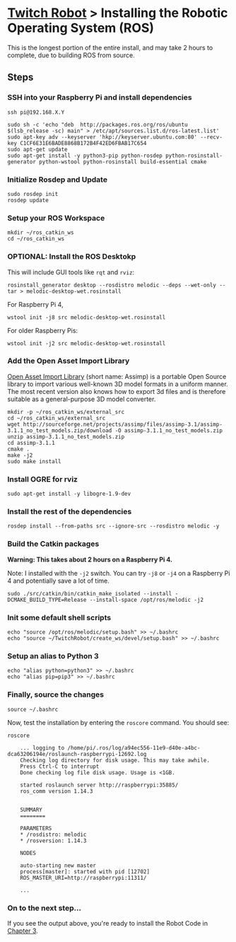 # [Twitch Robot](./README.md) > Installing the Robotic Operating System (ROS)

This is the longest portion of the entire install, and may take 2 hours to complete, due to building ROS from source.

## Steps

### SSH into your Raspberry Pi and install dependencies

```
ssh pi@192.168.X.Y
```

```
sudo sh -c 'echo "deb  http://packages.ros.org/ros/ubuntu  $(lsb_release -sc) main" > /etc/apt/sources.list.d/ros-latest.list'
sudo apt-key adv --keyserver 'hkp://keyserver.ubuntu.com:80' --recv-key C1CF6E31E6BADE8868B172B4F42ED6FBAB17C654
sudo apt-get update
sudo apt-get install -y python3-pip python-rosdep python-rosinstall-generator python-wstool python-rosinstall build-essential cmake
```

### Initialize Rosdep and Update

```
sudo rosdep init
rosdep update
```

### Setup your ROS Workspace

```
mkdir ~/ros_catkin_ws
cd ~/ros_catkin_ws
```

### OPTIONAL: Install the ROS Desktokp 

This will include GUI tools like `rqt` and `rviz`:

```
rosinstall_generator desktop --rosdistro melodic --deps --wet-only --tar > melodic-desktop-wet.rosinstall 
```

For Raspberry Pi 4,

```
wstool init -j8 src melodic-desktop-wet.rosinstall
```

For older Raspberry Pis:

```
wstool init -j2 src melodic-desktop-wet.rosinstall
```

### Add the Open Asset Import Library 

[Open Asset Import Library](http://www.assimp.org/) (short name: Assimp) is a portable Open Source library to import various well-known 3D model formats in a uniform manner. The most recent version also knows how to export 3d files and is therefore suitable as a general-purpose 3D model converter.

```
mkdir -p ~/ros_catkin_ws/external_src 
cd ~/ros_catkin_ws/external_src
wget http://sourceforge.net/projects/assimp/files/assimp-3.1/assimp-3.1.1_no_test_models.zip/download -O assimp-3.1.1_no_test_models.zip
unzip assimp-3.1.1_no_test_models.zip
cd assimp-3.1.1
cmake .
make -j2
sudo make install
```

### Install OGRE for rviz

```
sudo apt-get install -y libogre-1.9-dev
```

### Install the rest of the dependencies

```
rosdep install --from-paths src --ignore-src --rosdistro melodic -y
```

### Build the Catkin packages

**Warning: This takes about 2 hours on a Raspberry Pi 4.**

Note: I installed with the `-j2` switch. You can try `-j8` or `-j4` on a Raspberry Pi 4 and potentially save a lot of time.

```
sudo ./src/catkin/bin/catkin_make_isolated --install -DCMAKE_BUILD_TYPE=Release --install-space /opt/ros/melodic -j2
```

### Init some default shell scripts

```
echo "source /opt/ros/melodic/setup.bash" >> ~/.bashrc
echo "source ~/TwitchRobot/create_ws/devel/setup.bash" >> ~/.bashrc
```

### Setup an alias to Python 3

```
echo "alias python=python3" >> ~/.bashrc
echo "alias pip=pip3" >> ~/.bashrc
```

### Finally, source the changes

```
source ~/.bashrc
```

Now, test the installation by entering the `roscore` command. You should see:

```
roscore

    ... logging to /home/pi/.ros/log/a94ec556-11e9-d40e-a4bc-dca63206194e/roslaunch-raspberrypi-12692.log
    Checking log directory for disk usage. This may take awhile.
    Press Ctrl-C to interrupt
    Done checking log file disk usage. Usage is <1GB.

    started roslaunch server http://raspberrypi:35885/
    ros_comm version 1.14.3


    SUMMARY
    ========

    PARAMETERS
    * /rosdistro: melodic
    * /rosversion: 1.14.3

    NODES

    auto-starting new master
    process[master]: started with pid [12702]
    ROS_MASTER_URI=http://raspberrypi:11311/

    ...
```

### On to the next step...

If you see the output above, you're ready to install the Robot Code in [Chapter 3](./Chapter3-RobotCode.md).
